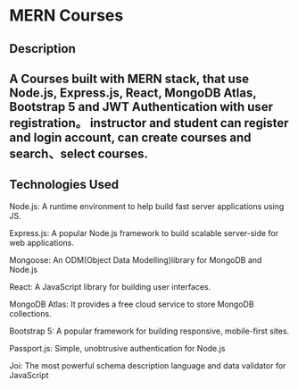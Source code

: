 # MERN Courses

**Description**
---
A Courses built with MERN stack, that use Node.js, Express.js, React, MongoDB Atlas, Bootstrap 5 and JWT Authentication with user registration。 instructor and student can register and login account, can create courses and search、select courses.
---
**Technologies Used**
---
Node.js: A runtime environment to help build fast server applications using JS.

Express.js: A popular Node.js framework to build scalable server-side for web applications.

Mongoose: An ODM(Object Data Modelling)library for MongoDB and Node.js

React: A JavaScript library for building user interfaces.

MongoDB Atlas: It provides a free cloud service to store MongoDB collections.

Bootstrap 5: A popular framework for building responsive, mobile-first sites.

Passport.js: Simple, unobtrusive authentication for Node.js

Joi: The most powerful schema description language and data validator for JavaScript
